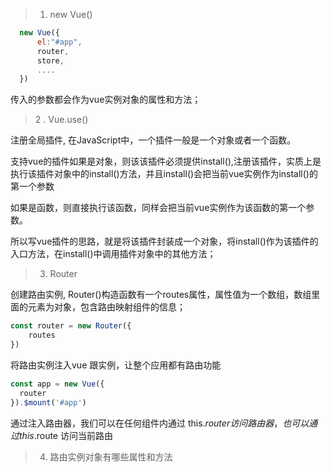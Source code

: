 

> 1. new Vue()

```javascript
  new Vue({
      el:"#app",
      router,
      store,
      ....
  })

```
传入的参数都会作为vue实例对象的属性和方法；

> 2 . Vue.use()

注册全局插件, 在JavaScript中，一个插件一般是一个对象或者一个函数。

支持vue的插件如果是对象，则该该插件必须提供install(),注册该插件，实质上是执行该插件对象中的install()方法，并且install()会把当前vue实例作为install()的第一个参数

如果是函数，则直接执行该函数，同样会把当前vue实例作为该函数的第一个参数。

所以写vue插件的思路，就是将该插件封装成一个对象，将install()作为该插件的入口方法，在install()中调用插件对象中的其他方法；


> 3. Router

创建路由实例, Router()构造函数有一个routes属性，属性值为一个数组，数组里面的元素为对象，包含路由映射组件的信息；

```javascript
const router = new Router({
    routes
})

```

将路由实例注入vue 跟实例，让整个应用都有路由功能
```javascript
const app = new Vue({
  router
}).$mount('#app')

```
通过注入路由器，我们可以在任何组件内通过 this.$router 访问路由器，也可以通过 this.$route 访问当前路由


> 4. 路由实例对象有哪些属性和方法
